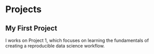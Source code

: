 # Projects

## My First Project

I works on Project 1, which focuses on learning the fundamentals of creating a reproducible data science workflow.

